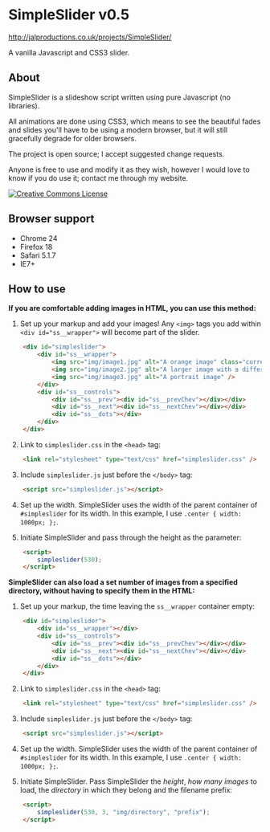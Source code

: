 SimpleSlider v0.5
=================
http://jalproductions.co.uk/projects/SimpleSlider/

A vanilla Javascript and CSS3 slider.


About
-----

SimpleSlider is a slideshow script written using pure Javascript (no libraries).

All animations are done using CSS3, which means to see the beautiful fades and slides you'll have to be using a modern browser, but it will still gracefully degrade for older browsers.

The project is open source; I accept suggested change requests.

Anyone is free to use and modify it as they wish, however I would love to know if you do use it; contact me through my website.

<a rel="license" href="http://creativecommons.org/licenses/by/3.0/deed.en_US" title="SimpleSlider by JaL Productions is licensed under a Creative Commons Attribution 3.0 Unported License"><img alt="Creative Commons License" style="border-width:0" src="http://i.creativecommons.org/l/by/3.0/88x31.png" /></a>


Browser support
---------------

- Chrome 24
- Firefox 18
- Safari 5.1.7
- IE7+


How to use
----------

**If you are comfortable adding images in HTML, you can use this method:**

1. Set up your markup and add your images! Any `<img>` tags you add within `<div id="ss__wrapper">` will become part of the slider.
```html
	<div id="simpleslider">
		<div id="ss__wrapper">
			<img src="img/image1.jpg" alt="A orange image" class="current"/>
			<img src="img/image2.jpg" alt="A larger image with a different proportion to ss" />
			<img src="img/image3.jpg" alt="A portrait image" />
		</div>
		<div id="ss__controls">
			<div id="ss__prev"><div id="ss__prevChev"></div></div>
			<div id="ss__next"><div id="ss__nextChev"></div></div>
			<div id="ss__dots"></div>
		</div>
	</div>
```

2. Link to `simpleslider.css` in the `<head>` tag:
```html
	<link rel="stylesheet" type="text/css" href="simpleslider.css" />
```

3. Include `simpleslider.js` just before the `</body>` tag:
```html
    <script src="simpleslider.js"></script>
```

4. Set up the width. SimpleSlider uses the width of the parent container of `#simpleslider` for its width. In this example, I use `.center { width: 1000px; };`.

5. Initiate SimpleSlider and pass through the height as the parameter:
```html
	<script>
		simpleslider(530);
	</script>
```

**SimpleSlider can also load a set number of images from a specified directory, without having to specify them in the HTML:**

1. Set up your markup, the time leaving the `ss__wrapper` container empty:
```html
	<div id="simpleslider">
		<div id="ss__wrapper"></div>
		<div id="ss__controls">
			<div id="ss__prev"><div id="ss__prevChev"></div></div>
			<div id="ss__next"><div id="ss__nextChev"></div></div>
			<div id="ss__dots"></div>
		</div>
	</div>
```

2. Link to `simpleslider.css` in the `<head>` tag:
```html
	<link rel="stylesheet" type="text/css" href="simpleslider.css" />
```

3. Include `simpleslider.js` just before the `</body>` tag:
```html
    <script src="simpleslider.js"></script>
```

4. Set up the width. SimpleSlider uses the width of the parent container of `#simpleslider` for its width. In this example, I use `.center { width: 1000px; };`.

5. Initiate SimpleSlider. Pass SimpleSlider the *height*, *how many images* to load, the *directory* in which they belong and the filename prefix:
```html
	<script>
		simpleslider(530, 3, "img/directory", "prefix");
	</script>
```

